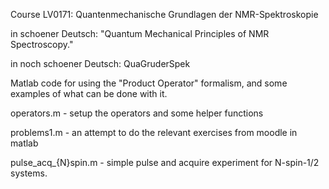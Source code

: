 Course LV0171: Quantenmechanische Grundlagen der NMR-Spektroskopie

in schoener Deutsch: "Quantum Mechanical Principles of NMR Spectroscopy."

in noch schoener Deutsch: QuaGruderSpek

Matlab code for using the "Product Operator" formalism, and some
examples of what can be done with it.

operators.m - setup the operators and some helper functions

problems1.m - an attempt to do the relevant exercises from moodle in matlab

pulse_acq_{N}spin.m - simple pulse and acquire experiment for N-spin-1/2 systems.

